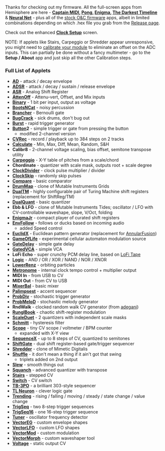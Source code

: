 Thanks for checking out my firmware. All the full-screen apps from Hemisphere are here - **[Captain MIDI](https://github.com/Chysn/O_C-HemisphereSuite/wiki/Captain-MIDI), [Pong](https://github.com/Chysn/O_C-HemisphereSuite/wiki/Pong), [Enigma](https://github.com/Chysn/O_C-HemisphereSuite/wiki/Enigma), [The Darkest Timeline](https://github.com/Chysn/O_C-HemisphereSuite/wiki/The-Darkest-Timeline-2.0)** & **[Neural Net](https://github.com/Chysn/O_C-HemisphereSuite/wiki/Neural-Net)** - plus all of the [stock O&C firmware](https://ornament-and-cri.me/user-manual-v1_3/) apps, albeit in limited combinations depending on which .hex file you grab from the [Release page](https://github.com/djphazer/O_C-BenisphereSuite/releases).

Check out the enhanced [**Clock Setup**](https://github.com/djphazer/O_C-BenisphereSuite/wiki/Clock-Setup) screen.

NOTE: If applets like Stairs, Carpeggio or Shredder appear unresponsive, you might need to [calibrate your module](https://www.youtube.com/shorts/AIadpDclP7M) to eliminate an offset on the ADC inputs. This can partially be done without a fancy multimeter - go to the **Setup / About** app and just skip all the other Calibration steps.

### Full List of Applets

* **[AD](https://github.com/Chysn/O_C-HemisphereSuite/wiki/AD-EG)** - attack / decay envelope
* **[ADSR](https://github.com/Chysn/O_C-HemisphereSuite/wiki/ADSR-EG)** - attack / decay / sustain / release envelope
* **[ASR](https://github.com/Chysn/O_C-HemisphereSuite/wiki/%22A%22SR)** - Analog Shift Register
* **[AttenOff](https://github.com/Chysn/O_C-HemisphereSuite/wiki/AttenOff)** - Attenu-vert, Offset, and Mix inputs
* **[Binary](https://github.com/Chysn/O_C-HemisphereSuite/wiki/Binary-Counter-(Retired))** - 1 bit per input, output as voltage
* **[BootsNCat](https://github.com/Chysn/O_C-HemisphereSuite/wiki/BootsNCat)** - noisy percussion
* **[Brancher](https://github.com/Chysn/O_C-HemisphereSuite/wiki/Brancher)** - Bernoulli gate
* **[BugCrack](https://github.com/benirose/O_C-BenisphereSuite/wiki/Bug-Crack)** - sick drums, don't bug out
* **[Burst](https://github.com/Chysn/O_C-HemisphereSuite/wiki/Burst)** - rapid trigger generator
* **[Button](https://github.com/Chysn/O_C-HemisphereSuite/wiki/Button)2** - simple trigger or gate from pressing the button
  - modified 2-channel version
* **[CVRec](https://github.com/Chysn/O_C-HemisphereSuite/wiki/CV-Recorder)** - record / playback up to 384 steps on 2 tracks
* **[Calculate](https://github.com/Chysn/O_C-HemisphereSuite/wiki/Calculate)** - Min, Max, Diff, Mean, Random, S&H
* **Calibr8** - 2-channel voltage scaling, bias offset, semitone transpose utility
* **[Carpeggio](https://github.com/Chysn/O_C-HemisphereSuite/wiki/Carpeggio-Cartesian-Arpeggiator)** - X-Y table of pitches from a scale/chord
* **Chordinate** - quantizer with scale mask, outputs root + scale degree
* **[ClockDivider](https://github.com/Chysn/O_C-HemisphereSuite/wiki/Clock-Divider-Multiplier)** - clock pulse multiplier / divider
* **[ClockSkip](https://github.com/Chysn/O_C-HemisphereSuite/wiki/Clock-Skipper)** - randomly skip pulses
* **[Compare](https://github.com/Chysn/O_C-HemisphereSuite/wiki/Compare)** - basic comparator
* **[DrumMap](https://github.com/benirose/O_C-BenisphereSuite/wiki/DrumMap)** - clone of Mutable Instruments Grids
* **[DualTM](https://github.com/djphazer/O_C-BenisphereSuite/wiki/DualTM)** - highly configurable pair of Turing Machine shift registers (replacement for ShiftReg/TM)
* **[DualQuant](https://github.com/Chysn/O_C-HemisphereSuite/wiki/Dual-Quantizer)** - basic quantizer
* **Ebb & LFO** - clone of Mutable Instruments Tides; oscillator / LFO with CV-controllable waveshape, slope, V/Oct, folding
* **[EnigmaJr](https://github.com/Chysn/O_C-HemisphereSuite/wiki/Enigma,-Jr.)** - compact player of curated shift registers
* **[EnvFollow](https://github.com/Chysn/O_C-HemisphereSuite/wiki/Envelope-Follower)** - follows or ducks based on incoming audio
  - added Speed control
* **[EuclidX](https://github.com/djphazer/O_C-BenisphereSuite/wiki/EuclidX)** - Euclidean pattern generator (replacement for [AnnularFusion](https://github.com/Chysn/O_C-HemisphereSuite/wiki/Annular-Fusion-Euclidean-Drummer))
* **[GameOfLife](https://github.com/Chysn/O_C-HemisphereSuite/wiki/Conways's-Game-of-Life-(Retired))** - experimental cellular automaton modulation source
* **[GateDelay](https://github.com/Chysn/O_C-HemisphereSuite/wiki/Gate-Delay)** - simple gate delay
* **[GatedVCA](https://github.com/Chysn/O_C-HemisphereSuite/wiki/Gated-VCA)** - simple VCA
* **LoFi Echo** - super crunchy PCM delay line, based on [LoFi Tape](https://github.com/Chysn/O_C-HemisphereSuite/wiki/LoFi-Tape)
* **[Logic](https://github.com/Chysn/O_C-HemisphereSuite/wiki/Logic)** - AND / OR / XOR / NAND / NOR / XNOR
* **[LowerRenz](https://github.com/Chysn/O_C-HemisphereSuite/wiki/LowerRenz)** - orbiting particles
* **[Metronome](https://github.com/Chysn/O_C-HemisphereSuite/wiki/Metronome)** - internal clock tempo control + multiplier output
* **MIDI In** - from USB to CV
* **MIDI Out** - from CV to USB
* **[MixerBal](https://github.com/Chysn/O_C-HemisphereSuite/wiki/Mixer:Balance)** - basic mixer
* **[Palimpsest](https://github.com/Chysn/O_C-HemisphereSuite/wiki/Palimpsest-Accent-Sequencer)** - accent sequencer
* **[ProbDiv](https://github.com/benirose/O_C-BenisphereSuite/wiki/ProbDiv)** - stochastic trigger generator
* **[ProbMeloD](https://github.com/benirose/O_C-BenisphereSuite/wiki/ProbMeloD)** - stochastic melody generator
* **RndWalk** - clocked random walk CV generator (from [adegani](https://github.com/adegani/O_C-HemisphereSuite))
* **[RunglBook](https://github.com/Chysn/O_C-HemisphereSuite/wiki/RunglBook)** - chaotic shift-register modulation
* **[ScaleDuet](https://github.com/Chysn/O_C-HemisphereSuite/wiki/Scale-Duet-Quantizer)** - 2 quantizers with independent scale masks
* **[Schmitt](https://github.com/Chysn/O_C-HemisphereSuite/wiki/Schmitt-Trigger)** - hysteresis filter
* **[Scope](https://github.com/Chysn/O_C-HemisphereSuite/wiki/Scope)** - tiny CV scope / voltmeter / BPM counter
  - expanded with X-Y view
* **[SequenceX](https://github.com/Chysn/O_C-HemisphereSuite/wiki/Sequence5)** - up to 8 steps of CV, quantized to semitones
* **[ShiftGate](https://github.com/Chysn/O_C-HemisphereSuite/wiki/ShiftGate)** - dual shift register-based gate/trigger sequencer
* **[Shredder](https://github.com/benirose/O_C-BenisphereSuite/wiki/Shredder)** - clone of Mimetic Digitalis
* **[Shuffle](https://github.com/Chysn/O_C-HemisphereSuite/wiki/Shuffle)** - it don't mean a thing if it ain't got that swing
  - triplets added on 2nd output
* **[Slew](https://github.com/Chysn/O_C-HemisphereSuite/wiki/Slew)** - smooth things out
* **[Squanch](https://github.com/Chysn/O_C-HemisphereSuite/wiki/Squanch---Shifting-Quantizer)** - advanced quantizer with transpose
* **[Stairs](https://github.com/Logarhythm1/O_C-HemisphereSuite/wiki/Stairs)** - stepped CV
* **[Switch](https://github.com/Chysn/O_C-HemisphereSuite/wiki/Switch)** - CV switch
* **[TB-3PO](https://github.com/Logarhythm1/O_C-HemisphereSuite/wiki/TB-3PO)** - a brilliant 303-style sequencer
* **[TL Neuron](https://github.com/Chysn/O_C-HemisphereSuite/wiki/Threshold-Logic-Neuron)** - clever logic gate
* **[Trending](https://github.com/Chysn/O_C-HemisphereSuite/wiki/Trending)** - rising / falling / moving / steady / state change / value change
* **[TrigSeq](https://github.com/Chysn/O_C-HemisphereSuite/wiki/Trigger-Sequencer)** - two 8-step trigger sequences
* **[TrigSeq16](https://github.com/Chysn/O_C-HemisphereSuite/wiki/Trigger-Sequencer-16)** - one 16-step trigger sequence
* **[Tuner](https://github.com/Chysn/O_C-HemisphereSuite/wiki/Tuner)** - oscillator frequency detector
* **[VectorEG](https://github.com/Chysn/O_C-HemisphereSuite/wiki/VectorEG)** - custom envelope shapes
* **[VectorLFO](https://github.com/Chysn/O_C-HemisphereSuite/wiki/VectorLFO)** - custom LFO shapes
* **[VectorMod](https://github.com/Chysn/O_C-HemisphereSuite/wiki/VectorMod)** - custom modulation
* **[VectorMorph](https://github.com/Chysn/O_C-HemisphereSuite/wiki/VectMorph)** - custom waveshaper tool
* **[Voltage](https://github.com/Chysn/O_C-HemisphereSuite/wiki/Voltage)** - static output CV
